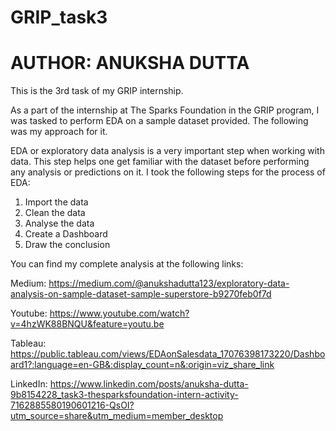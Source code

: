 # GRIP_task3
# AUTHOR: ANUKSHA DUTTA 
This is the 3rd task of my GRIP internship.

As a part of the internship at The Sparks Foundation in the GRIP program, I was tasked to perform EDA on a sample dataset provided. The following was my approach for it. 

EDA or exploratory data analysis is a very important step when working with data. This step helps one get familiar with the dataset before performing any analysis or predictions on it. I took the following steps for the process of EDA:
1. Import the data
2. Clean the data
3. Analyse the data
4. Create a Dashboard
5. Draw the conclusion

You can find my complete analysis at the following links:

Medium: https://medium.com/@anukshadutta123/exploratory-data-analysis-on-sample-dataset-sample-superstore-b9270feb0f7d

Youtube: https://www.youtube.com/watch?v=4hzWK88BNQU&feature=youtu.be

Tableau: https://public.tableau.com/views/EDAonSalesdata_17076398173220/Dashboard1?:language=en-GB&:display_count=n&:origin=viz_share_link

LinkedIn: https://www.linkedin.com/posts/anuksha-dutta-9b8154228_task3-thesparksfoundation-intern-activity-7162885580190601216-QsOI?utm_source=share&utm_medium=member_desktop
